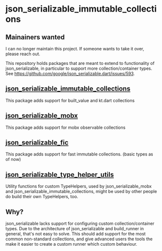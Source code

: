 

# json_serializable_immutable_collections

## Mainainers wanted

I can no longer maintain this project. If someone wants to take it over, please reach out.

This repository holds packages that are meant to extend to functionality of json_serializable, in particular to support more collection/container types.
See https://github.com/google/json_serializable.dart/issues/593.

## [json_serializable_immutable_collections](https://github.com/knaeckeKami/json_serializable_immutable_collections/tree/master/builders/json_serializable_immutable_collections)

This package adds support for built_value and kt.dart collections

## [json_serializable_mobx](https://github.com/knaeckeKami/json_serializable_immutable_collections/tree/master/builders/json_serializable_mobx)

This package adds support for mobx observable collections

## [json_serializable_fic](https://github.com/knaeckeKami/json_serializable_immutable_collections/tree/master/builders/json_serializable_fic)

This package adds support for fast immutable collections. (basic types as of now)

## [json_serializable_type_helper_utils](https://github.com/knaeckeKami/json_serializable_immutable_collections/tree/master/typehelpers/json_serializable_type_helper_utils)

Utility functions for custom TypeHelpers, used by json_serializable_mobx and json_serializable_immutable_collections, might be used by other people do build their own TypeHelpers, too.

## Why?

json_serializable lacks support for configuring custom collection/container types. Due to the architecture of json_serializable and build_runner in general, that's not easy to solve. 
This should add support for the most common non-standard collections, and give advanced users the tools the make it easier to create a custom runner which custom behaviour.
